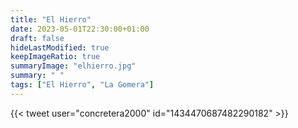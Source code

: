 ```yaml
---
title: "El Hierro"
date: 2023-05-01T22:30:00+01:00
draft: false
hideLastModified: true
keepImageRatio: true
summaryImage: "elhierro.jpg"
summary: " "
tags: ["El Hierro", "La Gomera"]
---
```


 {{< tweet user="concretera2000" id="1434470687482290182" >}}

